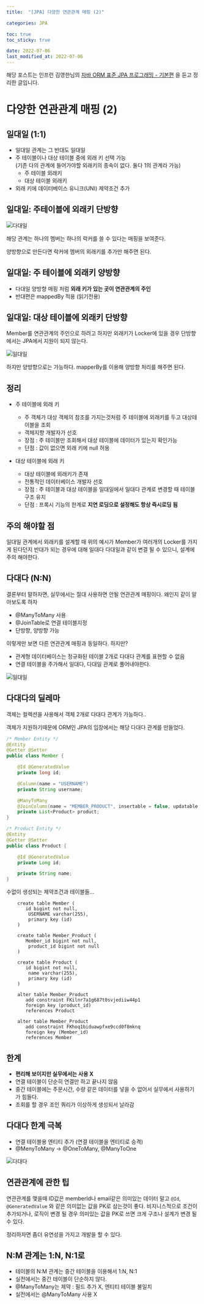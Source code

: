 ```yaml
---
title:  "[JPA] 다양한 연관관계 매핑 (2)"

categories: JPA

toc: true
toc_sticky: true

date: 2022-07-06
last_modified_at: 2022-07-06
---
```


해당 포스트는 인프런 김영한님의 [자바 ORM 표준 JPA 프로그래밍 - 기본편](https://www.inflearn.com/course/ORM-JPA-Basic/dashboard) 을 듣고 정리한 글입니다.

# 다양한 연관관계 매핑 (2)

## 일대일 (1:1)

- 일대일 관계는 그 반대도 일대일
- 주 테이블이나 대상 테이블 중에 외래 키 선택 가능   
(기존 다의 관계에 들어가야할 외래키의 종속이 없다. 둘다 1의 관계라 가능)
  - 주 테이블 외래키
  - 대상 테이블 외래키
- 외래 키에 데이터베이스 유니크(UNI) 제약조건 추가

## 일대일: 주테이블에 외래키 단방향

![다대일]({{site.url}}/assets/image/2022/2022-07/06-jpa001.png)

해당 관계는 하나의 멤버는 하나의 락커를 쓸 수 있다는 매핑을 보여준다.

양방향으로 만든다면 락커에 멤버의 외래키를 추가만 해주면 된다.

## 일대일: 주 테이블에 외래키 양방향

- 다대일 양방향 매핑 처럼 **외래 키가 있는 곳이 연관관계의 주인**
- 반대편은 mappedBy 적용 (읽기전용)

## 일대일: 대상 테이블에 외래키 단방향

Member를 연관관계의 주인으로 하려고 하지만 외래키가 Locker에 있을 경우
단방향에서는 JPA에서 지원이 되지 않는다.

![일대일]({{site.url}}/assets/image/2022/2022-07/06-jpa002.png)

하지만 양방향으로는 가능하다. mapperBy를 이용해 양방향 처리를 해주면 된다. 

## 정리

- 주 테이블에 외래 키
  - 주 객체가 대상 객체의 참조를 가지는것처럼 주 테이블에 외래키를 두고 대상테이블을 조회
  - 객체지향 개발자가 선호
  - 장점 : 주 테이블만 조회해서 대상 테이블에 데이터가 있는지 확인가능
  - 단점 : 값이 없으면 외래 키에 null 허용

- 대상 테이블에 외래 키
  - 대상 테이블에 외래키가 존재
  - 전통적인 데이터베이스 개발자 선호
  - 장점 : 주 테이블과 대상 테이블을 일대일에서 일대다 관계로 변경할 때 테이블 구조 유지
  - 단점 : 프록시 기능의 한계로 **지연 로딩으로 설정해도 항상 즉시로딩 됨**

## 주의 해야할 점

일대일 관계에서 외래키를 설계할 때 위의 예시가 Member가 여러개의 Locker를 가지게 된다던지 반대가 되는 경우에 대해 일대다 다대일과 같이 변결 될 수 있으니, 설계에 주의 해야한다.

## 다대다 (N:N)

결론부터 말하자면, 실무에서는 절대 사용하면 안될 연관관계 매핑이다. 왜인지 같이 알아보도록 하자

- @ManyToMany 사용
- @JoinTable로 연결 테이블지정
- 단방향, 양방향 가능

이렇게만 보면 다른 연관관계 매핑과 동일하다. 하지만?

- 관계형 데이터베이스는 정규화된 테이블 2개로 다대다 관계를 표현할 수 없음
- 연결 테이블을 주가해서 일대다, 다대일 관계로 풀어내야한다.

![일대일]({{site.url}}/assets/image/2022/2022-07/06-jpa003.png)

## 다대다의 딜레마

객체는 컬렉션을 사용해서 객체 2개로 다대다 관계가 가능하다..

객체가 지원하기때문에 ORM인 JPA의 입장에서는 해당 다대다 관계를 만들었다.

```java
/* Member Entity */
@Entity
@Getter @Setter
public class Member {

    @Id @GeneratedValue
    private long id;

    @Column(name = "USERNAME")
    private String username;

    @ManyToMany
    @JoinColumn(name = "MEMBER_PRODUCT", insertable = false, updatable = false)
    private List<Product> product;
}
```

```java
/* Product Entity */
@Entity
@Getter @Setter
public class Product {

    @Id @GeneratedValue
    private Long id;

    private String name;
}
```

수없이 생성되는 제약조건과 테이블들...

```shell
    create table Member (
       id bigint not null,
        USERNAME varchar(255),
        primary key (id)
    )
    
    create table Member_Product (
       Member_id bigint not null,
        product_id bigint not null
    )
      
    create table Product (
       id bigint not null,
        name varchar(255),
        primary key (id)
    )

    alter table Member_Product 
       add constraint FKilnr7a1g687t0svjediiw44p1 
       foreign key (product_id) 
       references Product
    
    alter table Member_Product 
       add constraint FKhoq1biduawpfxe9ccd0f8mknq 
       foreign key (Member_id) 
       references Member
```

## 한계

- **편리해 보이지만 실무에서는 사용 X**
- 연결 테이블이 단순히 연결만 하고 끝나지 않음
- 중간 테이블에는 주문시간, 수량 같은 데이터를 넣을 수 없어서 실무에서 사용하기가 힘들다.
- 조회를 할 경우 조인 쿼리가 이상하게 생성되서 날라감

## 다대다 한계 극복

- 연결 테이블용 엔티티 추가 (연결 테이블을 엔티티로 승격)
- @MenyToMany -> @OneToMany, @ManyToOne

![다대다]({{site.url}}/assets/image/2022/2022-07/06-jpa003.png)

## 연관관계에 관한 팁

연관관계를 맺을때 ID값은 memberId나 email같은 의미있는 데이터 말고 `@Id`, `@GeneratedValue` 와 같은 의미없는 값을 PK로 삼는것이 좋다. 비지니스적으로 조건이 추가되거나, 로직이 변경 될 경우 의미있는 값을 PK로 쓰면 크게 구조나 설계가 변경 될 수 있다.

정리하자면 좀더 유연성을 가지고 개발을 할 수 있다.

## N:M 관계는 1:N, N:1로

- 테이블의 N:M 관계는 중간 테이블을 이용해서 1:N, N:1
- 실전에서는 중간 테이블이 단순하지 않다.
- @ManyToMany는 제약 : 필드 추가 X, 엔티티 테이블 불일치
- 실전에서는 @ManyToMany 사용 X




